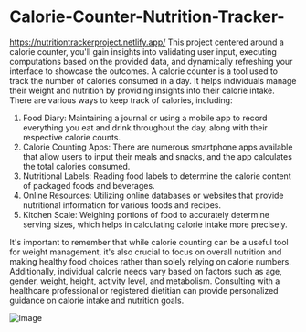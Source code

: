 # Calorie-Counter-Nutrition-Tracker-
https://nutritiontrackerproject.netlify.app/
This project centered around a calorie counter, you'll gain insights into validating user input, executing computations based on the provided data, and dynamically refreshing your interface to showcase the outcomes.
A calorie counter is a tool used to track the number of calories consumed in a day. It helps individuals manage their weight and nutrition by providing insights into their calorie intake. There are various ways to keep track of calories, including:

1. Food Diary: Maintaining a journal or using a mobile app to record everything you eat and drink throughout the day, along with their respective calorie counts.
2. Calorie Counting Apps: There are numerous smartphone apps available that allow users to input their meals and snacks, and the app calculates the total calories consumed.
3. Nutritional Labels: Reading food labels to determine the calorie content of packaged foods and beverages.
4. Online Resources: Utilizing online databases or websites that provide nutritional information for various foods and recipes.
5. Kitchen Scale: Weighing portions of food to accurately determine serving sizes, which helps in calculating calorie intake more precisely.

It's important to remember that while calorie counting can be a useful tool for weight management, it's also crucial to focus on overall nutrition and making healthy food choices rather than solely relying on calorie numbers. Additionally, individual calorie needs vary based on factors such as age, gender, weight, height, activity level, and metabolism. Consulting with a healthcare professional or registered dietitian can provide personalized guidance on calorie intake and nutrition goals.

![Image](https://github.com/users/Enockodhis/projects/3/assets/107674019/cc4ec1ff-6ded-420c-87bb-0e1d3a6523c3)
